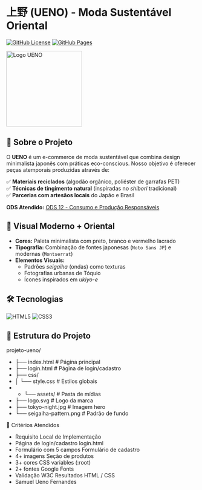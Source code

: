 # 上野 (UENO) - Moda Sustentável Oriental  

[![GitHub License](https://img.shields.io/badge/license-MIT-green)](https://github.com/SamuelUenoUTFPR/UENO/blob/main/LICENSE)
[![GitHub Pages](https://img.shields.io/badge/Deploy-GitHub%20Pages-blue)](https://samueluenoutfpr.github.io/UENO/)

<img src="assets/logo.svg" alt="Logo UENO" width="200"/>

## 🌱 Sobre o Projeto  
O **UENO** é um e-commerce de moda sustentável que combina design minimalista japonês com práticas eco-conscious. Nosso objetivo é oferecer peças atemporais produzidas através de:  

✅ **Materiais reciclados** (algodão orgânico, poliéster de garrafas PET)  
✅ **Técnicas de tingimento natural** (inspiradas no *shibori* tradicional)  
✅ **Parcerias com artesãos locais** do Japão e Brasil  

**ODS Atendido:** [ODS 12 - Consumo e Produção Responsáveis](https://brasil.un.org/pt-br/sdgs/12)  

## 🎌 Visual Moderno + Oriental  
- **Cores:** Paleta minimalista com preto, branco e vermelho lacrado  
- **Tipografia:** Combinação de fontes japonesas (`Noto Sans JP`) e modernas (`Montserrat`)  
- **Elementos Visuais:**  
  - Padrões *seigaiha* (ondas) como texturas  
  - Fotografias urbanas de Tóquio  
  - Ícones inspirados em *ukiyo-e*  

## 🛠️ Tecnologias  
<img src="https://img.shields.io/badge/HTML5-E34F26?style=for-the-badge&logo=html5&logoColor=white" alt="HTML5"> <img src="https://img.shields.io/badge/CSS3-1572B6?style=for-the-badge&logo=css3&logoColor=white" alt="CSS3">

## 📂 Estrutura do Projeto  
projeto-ueno/
- ├── index.html # Página principal
- ├── login.html # Página de login/cadastro
- ├── css/
- │ └── style.css # Estilos globais
- - └── assets/ # Pasta de mídias
- ├── logo.svg # Logo da marca
- ├── tokyo-night.jpg # Imagem hero
- └── seigaiha-pattern.png # Padrão de fundo

📝 Critérios Atendidos
- Requisito	Local de Implementação
- Página de login/cadastro	login.html
- Formulário com 5 campos	Formulário de cadastro
- 4+ imagens	Seção de produtos
- 3+ cores	CSS variables (:root)
- 2+ fontes	Google Fonts
- Validação W3C	Resultados HTML / CSS
- Samuel Ueno Fernandes
